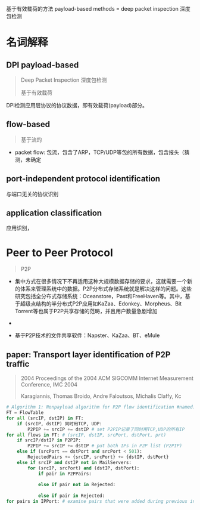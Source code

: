 

基于有效载荷的方法 payload-based methods = deep packet inspection 深度包检测



# 名词解释



## DPI payload-based

> Deep Packet Inspection 深度包检测
>
> 基于有效载荷

DPI检测应用层协议的协议数据，即有效载荷(payload)部分。



## flow-based

> 基于流的

- packet flow: 包流，包含了ARP，TCP/UDP等包的所有数据，包含报头（猜测，未确定



## port-independent protocol identification

与端口无关的协议识别





## application classification

应用识别，





# Peer to Peer Protocol

> P2P



- 集中方式在很多情况下不再适用这种大规模数据存储的要求，这就需要一个新的体系来管理系统中的数据。P2P分布式存储系统就是解决这样的问题。这些研究包括全分布式存储系统：Oceanstore，Past和FreeHaven等。其中，基于超级点结构的半分布式P2P应用如KaZaa、Edonkey、Morpheus、Bit Torrent等也属于P2P共享存储的范畴，并且用户数量急剧增加
- 





- 基于P2P技术的文件共享软件：Napster、KaZaa、BT、eMule





## paper: Transport layer identification of P2P traffic

> 2004 Proceedings of the 2004 ACM SIGCOMM Internet Measurement Conference, IMC 2004
>
> Karagiannis, Thomas
> Broido, Andre
> Faloutsos, Michalis
> Claffy, Kc



```python
# Algorithm 1: Nonpayload algorithm for P2P flow identification #named: PTP
FT = FlowTable
for all (srcIP, dstIP) in FT:
	if (srcIP, dstIP) 同时用TCP, UDP: 
		P2PIP += srcIP += dstIP # set P2PIP记录了同时用TCP,UDP的所有IP
for all flows in FT: # (srcIP, dstIP, srcPort, dstPort, prt)
    if srcIP/dstIP in P2PIP:
        P2PIP += srcIP += dstIP # put both IPs in P2P list (P2PIP)
    else if (srcPort == dstPort and srcPort < 501):
        RejectedPairs += {srcIP, srcPort} += {dstIP, dstPort}
    else if srcIP and dstIP not in MailServers:
    	for (srcIP, srcPort) and (dstIP, dstPort):
            if pair in P2PPairs:
                
            else if pair not in Rejected:
            
            else if pair in Rejected:
for pairs in IPPort: # examine pairs that were added during previous intervals and have not been yet classified  #检测在之前时间段中添加的、尚未分类的pair
    
    
```






